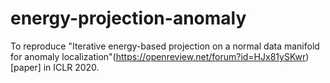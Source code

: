 # energy-projection-anomaly
To reproduce "Iterative energy-based projection on a normal data manifold for anomaly localization"(https://openreview.net/forum?id=HJx81ySKwr)[paper] in ICLR 2020.
